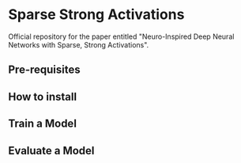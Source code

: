 # Sparse Strong Activations

Official repository for the paper entitled "Neuro-Inspired Deep Neural Networks with Sparse, Strong Activations". 

## Pre-requisites

## How to install

## Train a Model

## Evaluate a Model

